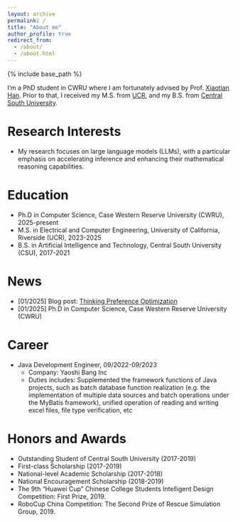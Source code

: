 ```yaml
---
layout: archive
permalink: /
title: "About me"
author_profile: true
redirect_from: 
  - /about/
  - /about.html
---
```


{% include base_path %}

I’m a PhD student in CWRU where I am fortunately advised by Prof. [Xiaotian Han](https://ahxt.github.io/). Prior to that, I received my M.S. from [UCR](https://www.ece.ucr.edu/), and my B.S. from [Central South University](https://soa.csu.edu.cn/).

Research Interests
======
* My research focuses on large language models (LLMs), with a particular emphasis on accelerating inference and enhancing their mathematical reasoning capabilities.

Education
======
* Ph.D in Computer Science, Case Western Reserve University (CWRU), 2025-present
* M.S. in Electrical and Computer Engineering, University of California, Riverside (UCR), 2023-2025
* B.S. in Artificial Intelligence and Technology, Central South University (CSU), 2017-2021

News
======
* [01/2025] Blog post: [Thinking Preference Optimization](https://uservan.github.io/posts/2025/01/blog-post-4/)
* [01/2025] Ph.D in Computer Science, Case Western Reserve University (CWRU)


Career
======
* Java Development Engineer, 09/2022-09/2023
  * Company: Yaoshi Bang Inc
  * Duties includes: Supplemented the framework functions of Java projects, such as batch database function realization (e.g. the implementation of multiple data sources and batch operations under the MyBatis framework), unified operation of reading and writing excel files, file type verification, etc

Honors and Awards
=====
- Outstanding Student of Central South University (2017-2019) 
- First-class Scholarship (2017-2019) 
- National-level Academic Scholarship (2017-2018) 
- National Encouragement Scholarship (2018-2019)
- The 9th “Huawei Cup” Chinese College Students Intelligent Design Competition: First Prize, 2019.
- RoboCup China Competition: The Second Prize of Rescue Simulation Group, 2019.
